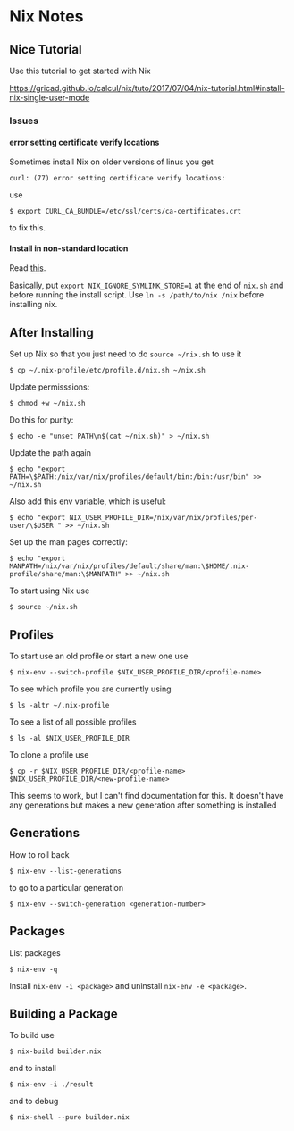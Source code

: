# Nix Notes

## Nice Tutorial

Use this tutorial to get started with Nix

https://gricad.github.io/calcul/nix/tuto/2017/07/04/nix-tutorial.html#install-nix-single-user-mode

### Issues

#### error setting certificate verify locations

Sometimes install Nix on older versions of linus you get

```
curl: (77) error setting certificate verify locations:
```

use

```
$ export CURL_CA_BUNDLE=/etc/ssl/certs/ca-certificates.crt
```

to fix this.

#### Install in non-standard location

Read [this](https://stackoverflow.com/questions/29236953/can-nix-be-installed-in-a-different-location-other-than-nix).

Basically, put `export NIX_IGNORE_SYMLINK_STORE=1` at the end of
`nix.sh` and before running the install script. Use `ln -s
/path/to/nix /nix` before installing nix.

## After Installing

Set up Nix so that you just need to do `source ~/nix.sh` to use it

    $ cp ~/.nix-profile/etc/profile.d/nix.sh ~/nix.sh

Update permisssions:

    $ chmod +w ~/nix.sh

Do this for purity:

    $ echo -e "unset PATH\n$(cat ~/nix.sh)" > ~/nix.sh

Update the path again

    $ echo "export PATH=\$PATH:/nix/var/nix/profiles/default/bin:/bin:/usr/bin" >> ~/nix.sh

Also add this env variable, which is useful:

    $ echo "export NIX_USER_PROFILE_DIR=/nix/var/nix/profiles/per-user/\$USER " >> ~/nix.sh

Set up the man pages correctly:

    $ echo "export MANPATH=/nix/var/nix/profiles/default/share/man:\$HOME/.nix-profile/share/man:\$MANPATH" >> ~/nix.sh
To start using Nix use

    $ source ~/nix.sh

## Profiles

To start use an old profile or start a new one use

    $ nix-env --switch-profile $NIX_USER_PROFILE_DIR/<profile-name>

To see which profile you are currently using

    $ ls -altr ~/.nix-profile

To see a list of all possible profiles

    $ ls -al $NIX_USER_PROFILE_DIR

To clone a profile use

    $ cp -r $NIX_USER_PROFILE_DIR/<profile-name> $NIX_USER_PROFILE_DIR/<new-profile-name>

This seems to work, but I can't find documentation for this. It
doesn't have any generations but makes a new generation after
something is installed

## Generations

How to roll back

    $ nix-env --list-generations

to go to a particular generation

    $ nix-env --switch-generation <generation-number>

## Packages

List packages

    $ nix-env -q

Install `nix-env -i <package>` and uninstall `nix-env -e <package>`.

## Building a Package

To build use

    $ nix-build builder.nix

and to install

    $ nix-env -i ./result

and to debug

    $ nix-shell --pure builder.nix
